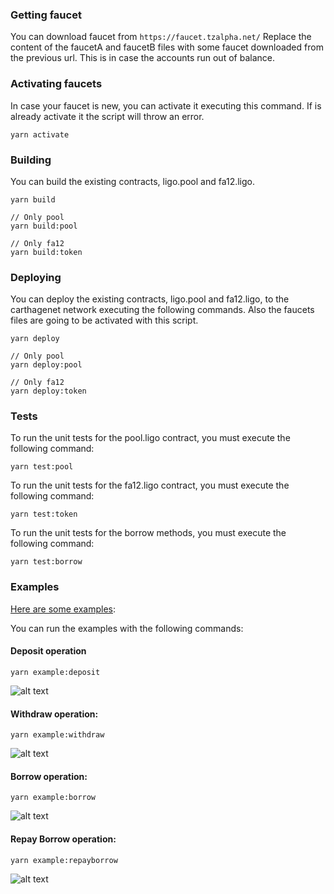 
### Getting faucet
You can download faucet from `https://faucet.tzalpha.net/` 
Replace the content of the faucetA and faucetB files with some faucet downloaded from the previous url.
This is in case the accounts run out of balance.

### Activating faucets
In case your faucet is new, you can activate it executing this command. If is already activate it the script will throw an error.
```
yarn activate
```

### Building
You can build the existing contracts, ligo.pool and fa12.ligo.

```shell
yarn build

// Only pool
yarn build:pool

// Only fa12
yarn build:token
```

### Deploying
You can deploy the existing contracts, ligo.pool and fa12.ligo, to the carthagenet network executing the following commands. Also the faucets files are going to be activated with this script.
```shell
yarn deploy

// Only pool
yarn deploy:pool

// Only fa12
yarn deploy:token
```

### Tests
To run the unit tests for the pool.ligo contract, you must execute the following command:
```
yarn test:pool
```

To run the unit tests for the fa12.ligo contract, you must execute the following command:
```
yarn test:token
```


To run the unit tests for the borrow methods, you must execute the following command:
```
yarn test:borrow
```

### Examples
[Here are some examples](https://github.com/protofire/tezos-defi-dapp/blob/master/defi-contracts/examples/):

You can run the examples with the following commands:

#### Deposit operation 

```
yarn example:deposit
```

![alt text][deposit]

[deposit]: https://i.imgur.com/rCFkdmO.png "Deposit operation"

#### Withdraw operation: 

```
yarn example:withdraw
```

![alt text][withdraw]

[withdraw]: https://i.imgur.com/E1GDf26.png "Withdraw operation"


#### Borrow operation: 

```
yarn example:borrow
```

![alt text][borrow]

[borrow]: https://i.imgur.com/VQKdXUY.png "Borrow operation"



#### Repay Borrow operation: 

```
yarn example:repayborrow
```

![alt text][repayborrow]

[repayborrow]: https://i.imgur.com/LVI10Cu.png "Repay borrow operation"

